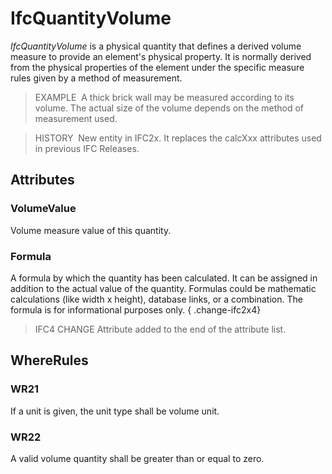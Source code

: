 # IfcQuantityVolume

_IfcQuantityVolume_ is a physical quantity that defines a derived volume measure to provide an element's physical property. It is normally derived from the physical properties of the element under the specific measure rules given by a method of measurement.

> EXAMPLE&nbsp; A thick brick wall may be measured according to its volume. The actual size of the volume depends on the method of measurement used.

> HISTORY&nbsp; New entity in IFC2x. It replaces the calcXxx attributes used in previous IFC Releases.

## Attributes

### VolumeValue
Volume measure value of this quantity.

### Formula
A formula by which the quantity has been calculated. It can be assigned in addition to the actual value of the quantity. Formulas could be mathematic calculations (like width x height), database links, or a combination. The formula is for informational purposes only.
{ .change-ifc2x4}
> IFC4 CHANGE Attribute added to the end of the attribute list.

## WhereRules

### WR21
If a unit is given, the unit type shall be volume unit.

### WR22
A valid volume quantity shall be greater than or equal to zero.
